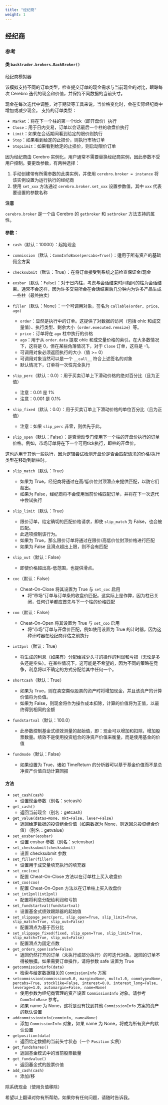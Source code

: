 ```yaml
---
title: "经纪商"
weight: 1
---
```


## 经纪商

### 参考

#### 类 `backtrader.brokers.BackBroker()`

经纪商模拟器

该模拟支持不同的订单类型，检查提交订单的现金需求与当前现金的对比，跟踪每次 Cerebro 迭代的现金和价值，并保持不同数据的当前头寸。

现金在每次迭代中调整，对于期货等工具来说，当价格变化时，会在实际经纪商中增加或减少现金。
支持的订单类型：

- `Market`：将在下一个柱的第一个tick（即开盘价）执行
- `Close`：用于日内交易，订单以会话最后一个柱的收盘价执行
- `Limit`：如果在会话期间看到给定的限价则执行
- `Stop`：如果看到给定的止损价，则执行市场订单
- `StopLimit`：如果看到给定的止损价，则启动限价订单

因为经纪商由 Cerebro 实例化，用户通常不需要替换经纪商实例，因此参数不受用户控制。要更改参数，有两种选择：

1. 手动创建带有所需参数的此类实例，并使用 `cerebro.broker = instance` 将该实例设置为运行执行的经纪商
2. 使用 `set_xxx` 方法通过 `cerebro.broker.set_xxx` 设置参数值，其中 `xxx` 代表要设置的参数名称

**注意**

`cerebro.broker` 是一个由 Cerebro 的 `getbroker` 和 `setbroker` 方法支持的属性。

#### 参数：

- `cash`（默认：10000）：起始现金
- `commission`（默认：`CommInfoBase(percabs=True)`）：适用于所有资产的基础佣金方案
- `checksubmit`（默认：True）：在将订单接受到系统之前检查保证金/现金
- `eosbar`（默认：False）：对于日内柱，考虑与会话结束时间相同的柱为会话结束。通常不会这样，因为许多交易所会在会话结束后几分钟内为许多产品生成一些柱（最终拍卖）
- `filler`（默认：None）：一个可调用对象，签名为 `callable(order, price, ago)`
  - `order`：显然是执行中的订单。这提供了对数据的访问（包括 ohlc 和成交量值）、执行类型、剩余大小（`order.executed.remsize`）等。
  - `price`：订单将在 `ago` 柱中执行的价格
  - `ago`：用于从 `order.data` 提取 ohlc 和成交量价格的索引。在大多数情况下，这将是 0，但在某些角落情况下，对于 `Close` 订单，这将是 -1。
  - 可调用对象必须返回执行的大小（值 >= 0）
  - 可调用对象当然可以是一个 `__call__` 符合上述签名的对象
  - 默认情况下，订单将一次性完全执行

- `slip_perc`（默认：0.0）：用于买卖订单上下滑动价格的绝对百分比（且为正值）
  - 注意：0.01 是 1%
  - 注意：0.001 是 0.1%

- `slip_fixed`（默认：0.0）：用于买卖订单上下滑动价格的单位百分比（且为正值）
  - 注意：如果 `slip_perc` 非零，则优先于此。

- `slip_open`（默认：False）：是否滑动专门使用下一个柱的开盘价执行的订单价格。例如，市场订单将在下一个可用tick执行，即柱的开盘价。

这也适用于其他一些执行，因为逻辑尝试检测开盘价是否会匹配请求的价格/执行类型在移动到新柱时。

- `slip_match`（默认：True）
  - 如果为 True，经纪商将通过在高/低价位封顶滑点来提供匹配，以防它们超出。
  - 如果为 False，经纪商将不会使用当前价格匹配订单，并将在下一次迭代中尝试执行

- `slip_limit`（默认：True）
  - 限价订单，给定确切的匹配价格请求，即使 `slip_match` 为 False，也会被匹配。
  - 此选项控制该行为。
  - 如果为 True，那么限价订单将通过在限价/高低价位封顶价格进行匹配
  - 如果为 False 且滑点超出上限，则不会有匹配

- `slip_out`（默认：False）
  - 即使价格超出高-低范围，也提供滑点。

- `coc`（默认：False）
  - Cheat-On-Close 将其设置为 True 与 `set_coc` 启用
    - 将“市场”订单与订单条的收盘价匹配。这实际上是作弊，因为柱已关闭，任何订单都应首先与下一个柱的价格匹配

- `coo`（默认：False）
  - Cheat-On-Open 将其设置为 True 与 `set_coo` 启用
    - 将“市场”订单与开盘价匹配，例如使用设置为 True 的计时器，因为这种计时器在经纪商评估之前执行

- `int2pnl`（默认：True）
  - 将生成的利息（如果有）分配给减少头寸的操作的利润和亏损（无论是多头还是空头）。在某些情况下，这可能是不希望的，因为不同的策略在竞争，利息将以不确定的方式分配给其中任何一个。

- `shortcash`（默认：True）
  - 如果为 True，则在卖空类似股票的资产时将增加现金，并且该资产的计算价值将为负值。
  - 如果为 False，则现金将作为操作成本扣除，计算的价值将为正值，以最终得到相同的金额

- `fundstartval`（默认：100.0）
  - 此参数控制基金式绩效测量的起始值，即：现金可以增加和扣除，增加股票数量。绩效不是使用投资组合的净资产价值来衡量，而是使用基金的价值

- `fundmode`（默认：False）
  - 如果设置为 True，诸如 TimeReturn 的分析器可以基于基金价值而不是总净资产价值自动计算回报

#### 方法
- `set_cash(cash)`
  - 设置现金参数（别名：setcash）
- `get_cash()`
  - 返回当前现金（别名：getcash）
- `get_value(datas=None, mkt=False, lever=False)`
  - 返回给定数据的投资组合价值（如果数据为 None，则返回总投资组合价值）（别名：getvalue）
- `set_eosbar(eosbar)`
  - 设置 eosbar 参数（别名：seteosbar）
- `set_checksubmit(checksubmit)`
  - 设置 checksubmit 参数
- `set_filler(filler)`
  - 设置用于成交量填充执行的填充器
- `set_coc(coc)`
  - 配置 Cheat-On-Close 方法以在订单柱上买入收盘价
- `set_coo(coo)`
  - 配置 Cheat-On-Open 方法以在订单柱上买入收盘价
- `set_int2pnl(int2pnl)`
  - 配置将利息分配给利润和亏损
- `set_fundstartval(fundstartval)`
  - 设置基金式绩效跟踪器的起始值
- `set_slippage_perc(perc, slip_open=True, slip_limit=True, slip_match=True, slip_out=False)`
  - 配置滑点为基于百分比
- `set_slippage_fixed(fixed, slip_open=True, slip_limit=True, slip_match=True, slip_out=False)`
  - 配置滑点为固定点数
- `get_orders_open(safe=False)`
  - 返回仍然打开的订单（未执行或部分执行）的可迭代对象。返回的订单不得被触摸。如果需要订单操作，请将参数 safe 设置为 True
- `getcommissioninfo(data)`
  - 检索与给定数据相关的 `CommissionInfo` 方案
- `setcommission(commission=0.0, margin=None, mult=1.0, commtype=None, percabs=True, stocklike=False, interest=0.0, interest_long=False, leverage=1.0, automargin=False, name=None)`
  - 使用参数为经纪商管理的资产设置 `CommissionInfo` 对象。请参考 `CommInfoBase` 参考。
  - 如果 name 为 None，这将是没有找到其他 `CommissionInfo` 方案的资产的默认设置
- `addcommissioninfo(comminfo, name=None)`
  - 添加 `CommissionInfo` 对象，如果 name 为 None，将成为所有资产的默认设置
- `getposition(data)`
  - 返回给定数据的当前头寸状态（一个 `Position` 实例）
- `get_fundshares()`
  - 返回基金模式中的当前股票数量
- `get_fundvalue()`
  - 返回基金式的股票价值
- `add_cash(cash)`
  - 添加/移

除系统现金（使用负值移除）

希望以上翻译对你有所帮助，如果你有任何问题，请随时告诉我。
